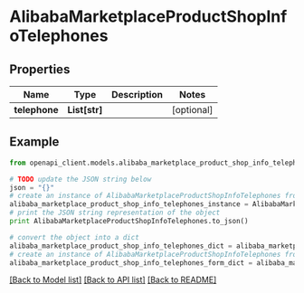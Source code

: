 # AlibabaMarketplaceProductShopInfoTelephones


## Properties
Name | Type | Description | Notes
------------ | ------------- | ------------- | -------------
**telephone** | **List[str]** |  | [optional] 

## Example

```python
from openapi_client.models.alibaba_marketplace_product_shop_info_telephones import AlibabaMarketplaceProductShopInfoTelephones

# TODO update the JSON string below
json = "{}"
# create an instance of AlibabaMarketplaceProductShopInfoTelephones from a JSON string
alibaba_marketplace_product_shop_info_telephones_instance = AlibabaMarketplaceProductShopInfoTelephones.from_json(json)
# print the JSON string representation of the object
print AlibabaMarketplaceProductShopInfoTelephones.to_json()

# convert the object into a dict
alibaba_marketplace_product_shop_info_telephones_dict = alibaba_marketplace_product_shop_info_telephones_instance.to_dict()
# create an instance of AlibabaMarketplaceProductShopInfoTelephones from a dict
alibaba_marketplace_product_shop_info_telephones_form_dict = alibaba_marketplace_product_shop_info_telephones.from_dict(alibaba_marketplace_product_shop_info_telephones_dict)
```
[[Back to Model list]](../README.md#documentation-for-models) [[Back to API list]](../README.md#documentation-for-api-endpoints) [[Back to README]](../README.md)


